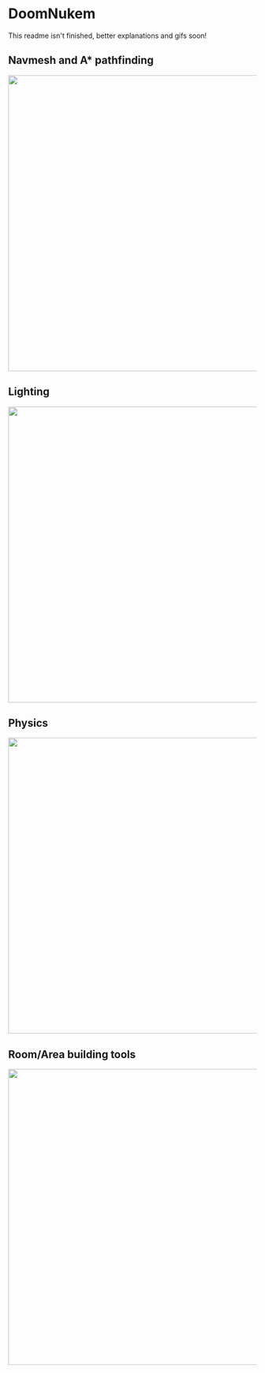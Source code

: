 # DoomNukem

This readme isn't finished, better explanations and gifs soon!

## Navmesh and A* pathfinding

<img src="https://user-images.githubusercontent.com/45420297/219386607-90dcf5ad-c927-4805-9680-c98a1ed107ca.gif" width="600">  

## Lighting

<img src="https://user-images.githubusercontent.com/45420297/219388010-a8ded9b4-1e62-4797-a9ef-35e30d1dfad8.png" width="600">  

## Physics

<img src="https://user-images.githubusercontent.com/45420297/219398585-2911b0ea-36cb-4570-a7dc-7903c7241364.gif" width="600">  

## Room/Area building tools

<img src="https://user-images.githubusercontent.com/45420297/219416908-5c9657a5-61c7-4577-bfd5-41a2e8f328e6.gif" width="600">  


